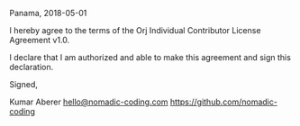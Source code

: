 Panama, 2018-05-01

I hereby agree to the terms of the Orj Individual Contributor License
Agreement v1.0.

I declare that I am authorized and able to make this agreement and sign this
declaration.

Signed,

Kumar Aberer hello@nomadic-coding.com https://github.com/nomadic-coding
